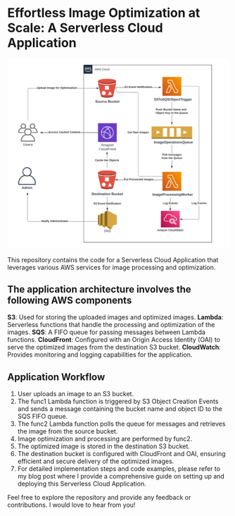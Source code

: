 # Effortless Image Optimization at Scale: A Serverless Cloud Application

![Project Demonstration](./serverless.png)

This repository contains the code for a Serverless Cloud Application that leverages various AWS services for image processing and optimization.

## The application architecture involves the following AWS components

**S3**: Used for storing the uploaded images and optimized images.
**Lambda**: Serverless functions that handle the processing and optimization of the images.
**SQS**: A FIFO queue for passing messages between Lambda functions.
**CloudFront**: Configured with an Origin Access Identity (OAI) to serve the optimized images from the destination S3 bucket.
**CloudWatch**: Provides monitoring and logging capabilities for the application.

## Application Workflow

1. User uploads an image to an S3 bucket.
2. The func1 Lambda function is triggered by S3 Object Creation Events and sends a message containing the bucket name and object ID to the SQS FIFO queue.
3. The func2 Lambda function polls the queue for messages and retrieves the image from the source bucket.
4. Image optimization and processing are performed by func2.
5. The optimized image is stored in the destination S3 bucket.
6. The destination bucket is configured with CloudFront and OAI, ensuring efficient and secure delivery of the optimized images.
7. For detailed implementation steps and code examples, please refer to my blog post where I provide a comprehensive guide on setting up and deploying this Serverless Cloud Application.

Feel free to explore the repository and provide any feedback or contributions. I would love to hear from you!
